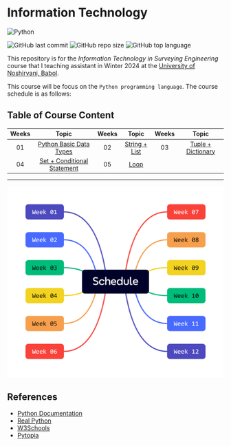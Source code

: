 # Information Technology

![Python](https://img.shields.io/badge/python-3670A0?style=for-the-badge&logo=python&logoColor=ffdd54)

![GitHub last commit](https://img.shields.io/github/last-commit/Yousefess/TA24PY)
![GitHub repo size](https://img.shields.io/github/repo-size/Yousefess/TA24PY)
![GitHub top language](https://img.shields.io/github/languages/top/Yousefess/TA24PY)

This repository is for the _Information Technology in Surveying Engineering_ course that I teaching assistant in Winter 2024 at the [University of Noshirvani, Babol](https://nit.ac.ir/en).

This course will be focus on the `Python programming language`. The course schedule is as follows:

## Table of Course Content

| Weeks | Topic | Weeks | Topic | Weeks | Topic |
| :-----: | :-----: | :-----: | :-----: | :-----: | :-----: |
| 01 | [Python Basic Data Types](https://github.com/Yousefess/TA24PY/tree/main/Weeks/01%20Python%20Basic%20Data%20Types) | 02 | [String + List](https://github.com/Yousefess/TA24PY/tree/main/Weeks/02%20String%20%2B%20List) | 03 | [Tuple + Dictionary](https://github.com/Yousefess/TA24PY/tree/main/Weeks/03%20Tuple%20%2B%20Dictionary) |
| 04 | [Set + Conditional Statement](https://github.com/Yousefess/TA24PY/tree/main/Weeks/04%20Set%20%2B%20Condition/Notebooks) | 05 | [Loop](https://github.com/Yousefess/TA24PY/tree/main/Weeks/05%20Loop)| | |

---

![Weeks](./images/Schedule.png)

## References

- [Python Documentation](https://www.python.org/doc/)
- [Real Python](https://realpython.com/)
- [W3Schools](https://www.w3schools.com/python/)
- [Pytopia](https://www.pytopia.ai/)
